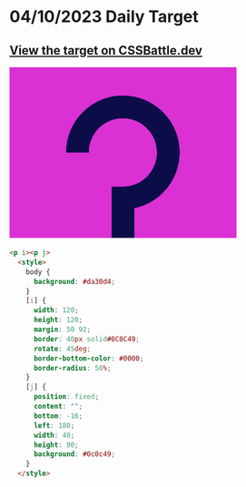 # 04/10/2023 Daily Target

## [View the target on CSSBattle.dev](https://cssbattle.dev/play/rGnEqDcXbtOH38xBaDsj)

![Alt text](img/target_i4XFH3I.png?raw=true "Target 04/10/2023")

```html
<p i><p j>
  <style>
    body {
      background: #da30d4;
    }
    [i] {
      width: 120;
      height: 120;
      margin: 50 92;
      border: 40px solid#0C0C49;
      rotate: 45deg;
      border-bottom-color: #0000;
      border-radius: 50%;
    }
    [j] {
      position: fixed;
      content: "";
      bottom: -16;
      left: 180;
      width: 40;
      height: 90;
      background: #0c0c49;
    }
  </style>
```
